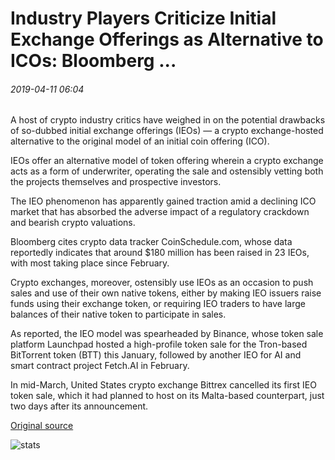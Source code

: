 # Industry Players Criticize Initial Exchange Offerings as Alternative to ICOs: Bloomberg ...

###### 2019-04-11 06:04

A host of crypto industry critics have weighed in on the potential drawbacks of so-dubbed initial exchange offerings (IEOs) — a crypto exchange-hosted alternative to the original model of an initial coin offering (ICO).

IEOs offer an alternative model of token offering wherein a crypto exchange acts as a form of underwriter, operating the sale and ostensibly vetting both the projects themselves and prospective investors.

The IEO phenomenon has apparently gained traction amid a declining ICO market that has absorbed the adverse impact of a regulatory crackdown and bearish crypto valuations.

Bloomberg cites crypto data tracker CoinSchedule.com, whose data reportedly indicates that around $180 million has been raised in 23 IEOs, with most taking place since February.

Crypto exchanges, moreover, ostensibly use IEOs as an occasion to push sales and use of their own native tokens, either by making IEO issuers raise funds using their exchange token, or requiring IEO traders to have large balances of their native token to participate in sales.

As reported, the IEO model was spearheaded by Binance, whose token sale platform Launchpad hosted a high-profile token sale for the Tron-based BitTorrent token (BTT) this January, followed by another IEO for AI and smart contract project Fetch.AI in February.

In mid-March, United States crypto exchange Bittrex cancelled its first IEO token sale, which it had planned to host on its Malta-based counterpart, just two days after its announcement.

[Original source](https://cointelegraph.com/news/industry-players-criticize-initial-exchange-offerings-as-alternative-to-icos-bloomberg)

![stats](https://c.statcounter.com/11760860/0/a89fa40b/1/ "stats")
